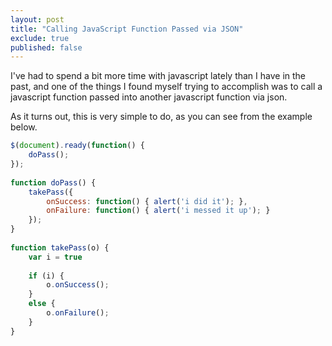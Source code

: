 ```yaml
---
layout: post
title: "Calling JavaScript Function Passed via JSON"
exclude: true
published: false
---
```


I've had to spend a bit more time with javascript lately than I have in the past, and one of the things I found myself trying to accomplish was to call a javascript function passed into another javascript function via json.

As it turns out, this is very simple to do, as you can see from the example below.

``` js
$(document).ready(function() {
    doPass();
});
 
function doPass() {
    takePass({
        onSuccess: function() { alert('i did it'); },
        onFailure: function() { alert('i messed it up'); }
    });
}
 
function takePass(o) {
    var i = true
 
    if (i) {
        o.onSuccess();
    }
    else {
        o.onFailure();
    }
}
```